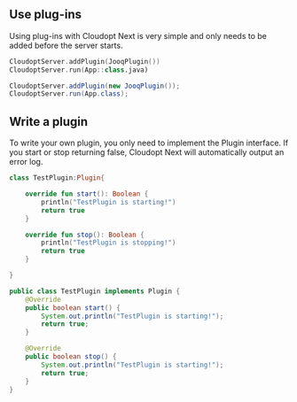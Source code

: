 ﻿## Use plug-insUsing plug-ins with Cloudopt Next is very simple and only needs to be added before the server starts.````kotlinCloudoptServer.addPlugin(JooqPlugin())CloudoptServer.run(App::class.java)````````javaCloudoptServer.addPlugin(new JooqPlugin());CloudoptServer.run(App.class);````## Write a pluginTo write your own plugin, you only need to implement the Plugin interface. If you start or stop returning false, Cloudopt Next will automatically output an error log.````kotlinclass TestPlugin:Plugin{    override fun start(): Boolean {        println("TestPlugin is starting!")        return true    }    override fun stop(): Boolean {        println("TestPlugin is stopping!")        return true    }}````````javapublic class TestPlugin implements Plugin {    @Override    public boolean start() {        System.out.println("TestPlugin is starting!");        return true;    }    @Override    public boolean stop() {        System.out.println("TestPlugin is starting!");        return true;    }}````
